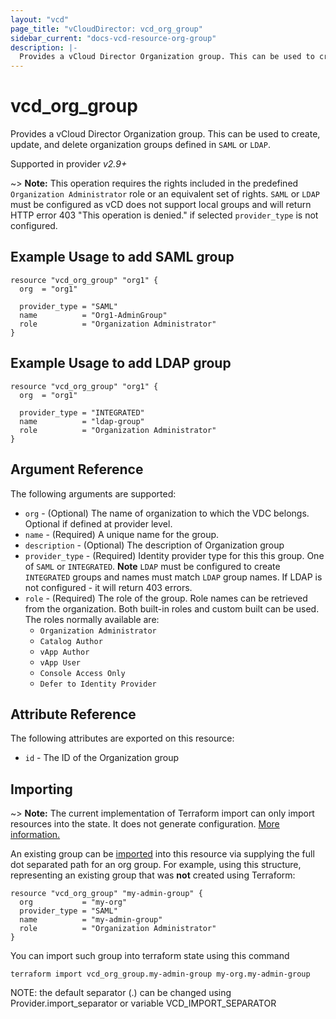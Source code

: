 ```yaml
---
layout: "vcd"
page_title: "vCloudDirector: vcd_org_group"
sidebar_current: "docs-vcd-resource-org-group"
description: |-
  Provides a vCloud Director Organization group. This can be used to create, update, and delete organization groups defined in SAML or LDAP.
---
```


# vcd\_org\_group

Provides a vCloud Director Organization group. This can be used to create, update, and delete
organization groups defined in `SAML` or `LDAP`.

Supported in provider *v2.9+*

~> **Note:** This operation requires the rights included in the predefined `Organization
Administrator` role or an equivalent set of rights. `SAML` or `LDAP` must be configured as vCD
does not support local groups and will return HTTP error 403 "This operation is denied." if selected
`provider_type` is not configured.

## Example Usage to add SAML group

```hcl
resource "vcd_org_group" "org1" {
  org  = "org1"
  
  provider_type = "SAML"
  name          = "Org1-AdminGroup"
  role          = "Organization Administrator"
}
```

## Example Usage to add LDAP group

```hcl
resource "vcd_org_group" "org1" {
  org  = "org1"
  
  provider_type = "INTEGRATED"
  name          = "ldap-group"
  role          = "Organization Administrator"
}
```


## Argument Reference

The following arguments are supported:

* `org` - (Optional) The name of organization to which the VDC belongs. Optional if defined at provider level.
* `name` - (Required) A unique name for the group.
* `description` - (Optional) The description of Organization group
* `provider_type` - (Required) Identity provider type for this this group. One of `SAML` or
  `INTEGRATED`. **Note** `LDAP` must be configured to create `INTEGRATED` groups and names must
  match `LDAP` group names. If LDAP is not configured - it will return 403 errors.
* `role` - (Required) The role of the group. Role names can be retrieved from the organization. Both built-in roles and
  custom built can be used. The roles normally available are:
    * `Organization Administrator`
    * `Catalog Author`
    * `vApp Author`
    * `vApp User`
    * `Console Access Only`
    * `Defer to Identity Provider`


## Attribute Reference

The following attributes are exported on this resource:

* `id` - The ID of the Organization group

## Importing

~> **Note:** The current implementation of Terraform import can only import resources into the state. It does not generate
configuration. [More information.][docs-import]

An existing group can be [imported][docs-import] into this resource via supplying the full dot separated path for an
org group. For example, using this structure, representing an existing group that was **not** created using Terraform:

```hcl
resource "vcd_org_group" "my-admin-group" {
  org           = "my-org"
  provider_type = "SAML"
  name          = "my-admin-group"
  role          = "Organization Administrator"
}
```

You can import such group into terraform state using this command

```
terraform import vcd_org_group.my-admin-group my-org.my-admin-group
```

NOTE: the default separator (.) can be changed using Provider.import_separator or variable VCD_IMPORT_SEPARATOR

[docs-import]:https://www.terraform.io/docs/import/
